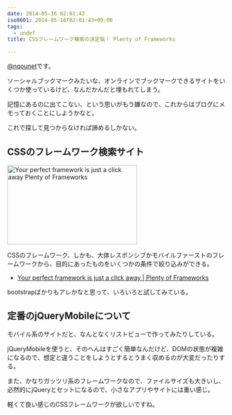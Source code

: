 ```yaml
---
date: 2014-05-16 02:01:43
iso8601: 2014-05-16T02:01:43+09:00
tags:
  - undef
title: CSSフレームワーク検索の決定版！ Plenty of Frameworks

---
```


<p><a href="https://twitter.com/nqounet">@nqounet</a>です。</p>

<p>ソーシャルブックマークみたいな、オンラインでブックマークできるサイトをいくつか使っているけど、なんだかんだと埋もれてしまう。</p>

<p>記憶にあるのに出てこない、という思いがもう嫌なので、これからはブログにメモっておくことにしようかなと。</p>

<p>これで探して見つからなければ諦めるしかない。</p>



<h2>CSSのフレームワーク検索サイト</h2>

<p><a href="https://www.nqou.net/wp-content/uploads/2014/05/Your-perfect-framework-is-just-a-click-away-Plenty-of-Frameworks.png"><img src="https://www.nqou.net/wp-content/uploads/2014/05/Your-perfect-framework-is-just-a-click-away-Plenty-of-Frameworks-300x183.png" alt="Your perfect framework is just a click away   Plenty of Frameworks" width="300" height="183" class="alignright size-medium wp-image-2658" /></a></p>

<p>CSSのフレームワーク、しかも、大体レスポンシブかモバイルファーストのフレームワークから、目的にあったものをいくつかの条件で絞り込みができる。</p>

<ul>
<li><a href="http://www.plentyofframeworks.com/">Your perfect framework is just a click away | Plenty of Frameworks</a></li>
</ul>

<p>bootstrapばかりもアレかなと思って、いろいろと試してみている。</p>

<h2>定番のjQueryMobileについて</h2>

<p>モバイル系のサイトだと、なんとなくリストビューで作ってみたりしている。</p>

<p>jQueryMobileを使うと、そのへんはすごく簡単なんだけど、DOMの状態が複雑になるので、想定と違うことをしようとするとうまく収めるのが大変だったりする。</p>

<p>また、かなりガッツリ系のフレームワークなので、ファイルサイズも大きいし、必然的にjQueryとセットになるので、小さなアプリやサイトには重い感じ。</p>

<p>軽くて良い感じのCSSフレームワークが欲しいですね。</p>
    	